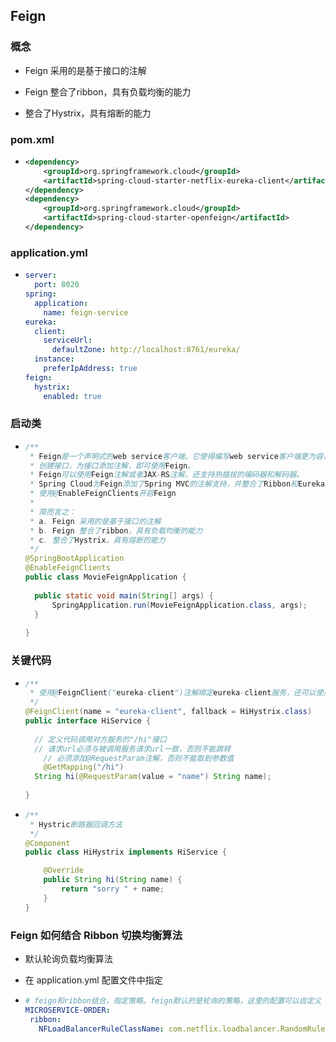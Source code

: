 ## Feign

### 概念

* Feign 采用的是基于接口的注解

* Feign 整合了ribbon，具有负载均衡的能力

* 整合了Hystrix，具有熔断的能力

### pom.xml

* ```xml
  <dependency>
      <groupId>org.springframework.cloud</groupId>
      <artifactId>spring-cloud-starter-netflix-eureka-client</artifactId>
  </dependency>
  <dependency>
      <groupId>org.springframework.cloud</groupId>
      <artifactId>spring-cloud-starter-openfeign</artifactId>
  </dependency>
  ```

### application.yml

* ```yaml
  server:
    port: 8020
  spring:
    application:
      name: feign-service
  eureka:
    client:
      serviceUrl:
        defaultZone: http://localhost:8761/eureka/
    instance:
      preferIpAddress: true
  feign:
    hystrix:
      enabled: true
  ```

### 启动类

* ```java
  /**
   * Feign是一个声明式的web service客户端，它使得编写web service客户端更为容易。
   * 创建接口，为接口添加注解，即可使用Feign。
   * Feign可以使用Feign注解或者JAX-RS注解，还支持热插拔的编码器和解码器。
   * Spring Cloud为Feign添加了Spring MVC的注解支持，并整合了Ribbon和Eureka来为使用Feign时提供负载均衡。
   * 使用@EnableFeignClients开启Feign
   * 
   * 简而言之：
   * a. Feign 采用的是基于接口的注解
   * b. Feign 整合了ribbon，具有负载均衡的能力
   * c. 整合了Hystrix，具有熔断的能力
   */
  @SpringBootApplication
  @EnableFeignClients
  public class MovieFeignApplication {
  	
  	public static void main(String[] args) {
  		SpringApplication.run(MovieFeignApplication.class, args);
  	}
  	
  }
  ```

### 关键代码

* ```java
  /**
   * 使用@FeignClient("eureka-client")注解绑定eureka-client服务，还可以使用url参数指定一个URL。
   */
  @FeignClient(name = "eureka-client", fallback = HiHystrix.class)
  public interface HiService {
   
  	// 定义代码调用对方服务的"/hi"接口
  	// 请求url必须与被调用服务请求url一致，否则不能跳转
      // 必须添加@RequestParam注解，否则不能取到参数值
      @GetMapping("/hi")
  	String hi(@RequestParam(value = "name") String name);
   
  }
  ```

* ```java
  /**
   * Hystric断路器回调方法
   */
  @Component
  public class HiHystrix implements HiService {
  
      @Override
      public String hi(String name) {
          return "sorry " + name;
      }
  }
  ```

### **Feign 如何结合 Ribbon 切换均衡算法**

* 默认轮询负载均衡算法

* 在 application.yml 配置文件中指定

* ```yaml
  # feign和ribbon结合，指定策略。feign默认的是轮询的策略，这里的配置可以自定义
  MICROSERVICE-ORDER:
   ribbon:
     NFLoadBalancerRuleClassName: com.netflix.loadbalancer.RandomRule
  ```
